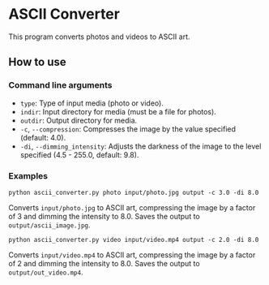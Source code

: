 # ASCII Converter

This program converts photos and videos to ASCII art.

## How to use

### Command line arguments

- `type`: Type of input media (photo or video).
- `indir`: Input directory for media (must be a file for photos).
- `outdir`: Output directory for media.
- `-c`, `--compression`: Compresses the image by the value specified (default: 4.0).
- `-di`, `--dimming_intensity`: Adjusts the darkness of the image to the level specified (4.5 - 255.0, default: 9.8).

### Examples

```
python ascii_converter.py photo input/photo.jpg output -c 3.0 -di 8.0
```

Converts `input/photo.jpg` to ASCII art, compressing the image by a factor of 3 and dimming the intensity to 8.0. Saves the output to `output/ascii_image.jpg`.

```
python ascii_converter.py video input/video.mp4 output -c 2.0 -di 8.0
```

Converts `input/video.mp4` to ASCII art, compressing the image by a factor of 2 and dimming the intensity to 8.0. Saves the output to `output/out_video.mp4`.

